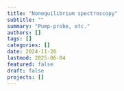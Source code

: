 ```yaml
---
title: "Nonequilibrium spectroscopy"
subtitle: ""
summary: "Pump-probe, etc."
authors: []
tags: []
categories: []
date: 2024-11-26
lastmod: 2025-06-04
featured: false
draft: false
projects: []
---
```



